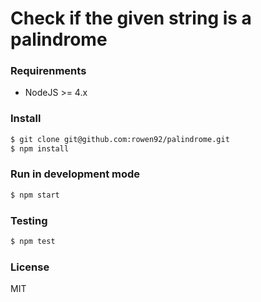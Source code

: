 # Check if the given string is a palindrome

### Requirenments
* NodeJS >= 4.x

### Install
```sh
$ git clone git@github.com:rowen92/palindrome.git
$ npm install
```

### Run in development mode
```sh
$ npm start
```

### Testing
```sh
$ npm test
```

### License
MIT
